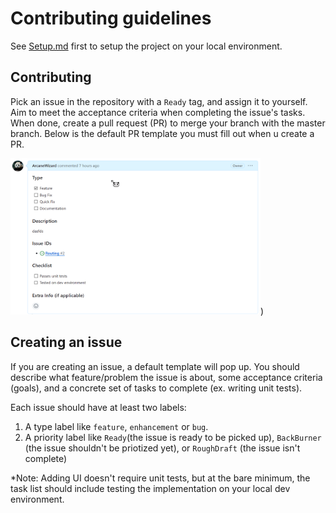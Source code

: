 
# Contributing guidelines
See [Setup.md](./docs/Setup.md) first to setup the project on your local environment.

## Contributing
  Pick an issue in the repository with a ```Ready``` tag, and assign it to yourself.
  Aim to meet the acceptance criteria when completing the issue's tasks. When done, create a pull request (PR)
  to merge your branch with the master branch. Below is the default PR template you must fill out when u create a PR.
  
  <img src="./images/contributing/PullRequest.png" width="400" height="250">)  

## Creating an issue
  If you are creating an issue, a default template will pop up. You should describe what feature/problem
  the issue is about, some acceptance criteria (goals), and a concrete set of tasks to complete (ex. writing 
  unit tests). 
  
  Each issue should have at least two labels:

  1. A type label like ```feature```, ```enhancement``` or ```bug```.
  2. A priority label like ```Ready```(the issue is ready to be picked up), ```BackBurner``` (the issue shouldn't be priotized yet), or ```RoughDraft``` (the issue isn't complete)

  *Note: Adding UI doesn't require unit tests, but at the bare minimum, the task list should include testing the implementation on your local dev environment.